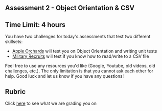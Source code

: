 Assessment 2 - Object Orientation & CSV
-------------------------------------
## Time Limit: 4 hours
You have two challenges for today's assessments that test two different skillsets: 
- [Apple Orchards](https://github.com/kiloplatoon/assessment-2/tree/master/apple_orchards) will test you on Object Orientation and writing unit tests
- [Military Recruits](https://github.com/kiloplatoon/assessment-2/tree/master/military_recruits) will test if you know how to read/write to a CSV file

Feel free to use any resources you'd like (Google, Youtube, old videos, old challenges, etc.). The only limitation is that you cannot ask each other for help. Good luck and let us know if you have any questions!

## Rubric
Click [here](https://docs.google.com/spreadsheets/d/1zU9ZkwPn5aWxIuC7NJrxr7fBNvUwjQYFm6hZje-_cZE/edit#gid=0) to see what we are grading you on
